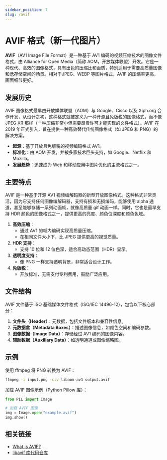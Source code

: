 ```yaml
---
sidebar_position: 7
slug: /avif
---
```


# AVIF 格式（新一代图片）


**AVIF**（AV1 Image File Format）是一种基于 AV1 编码的视频压缩技术的图像文件格式，由 Alliance for Open Media（简称 AOM，开放媒体联盟）开发。它是一种现代、高效的图像格式，具有出色的压缩比和画质，特别适用于需要高质量图像和低存储空间的场景。相对于JPEG、WEBP 等图片格式，AVIF 的压缩率更高，画面细节更好。



## 发展历史

AVIF 图像格式最早由开放媒体联盟（AOM）与 Google、Cisco 以及 Xiph.org 合作开发，从设计之初，这种格式就被定义为一种开源且免版税的图像格式，而不像 JPEG XR 那样（一种压缩非常小但需要昂贵许可才能实现的文件格式）。AVIF 在 2019 年正式引入，旨在提供一种高效替代传统图像格式（如 JPEG 和 PNG）的解决方案。

- **起源**：基于开放且免版税的视频编码格式 AV1。
- **标准化**：由 AOM 开发，并被多家技术巨头支持，如 Google、Netflix 和 Mozilla。
- **发展趋势**：迅速成为 Web 和移动应用中图片优化的主流格式之一。



## 主要特点

AVIF 是一种基于开源 AV1 视频编解码器的新型开放图像格式。这种格式非常灵活，因为它支持任何图像编解码器，支持有损和无损编码，能够使用 alpha 通道，甚至能够存储一系列动画帧，就像高质量 gif 动画一样。同时，它也是最早支持 HDR 颜色的图像格式之一，提供更高的亮度、颜色位深度和颜色色域。

1. **高效压缩**：
   - 通过 AV1 的帧内编码实现高质量压缩。
   - 在相同文件大小下，比 JPEG 提供更高的视觉质量。
2. **HDR 支持**：
   - 支持 10 位和 12 位色深，适合高动态范围（HDR）显示。
3. **透明度支持**：
   - 像 PNG 一样支持透明背景，非常适合设计工作。
4. **免版税**：
   - 开放标准，无需支付专利费用，鼓励广泛应用。



## 文件结构

AVIF 文件基于 ISO 基础媒体文件格式（ISO/IEC 14496-12），包含以下核心部分：

1. **文件头（Header）**：元数据，包括文件版本和兼容性信息。
2. **元数据盒（Metadata Boxes）**：描述图像信息，如颜色空间和编码参数。
3. **图像数据（Image Data）**：存储经过 AV1 编码的图像内容。
4. **辅助数据（Auxiliary Data）**：如透明通道或图像缩略图。



## 示例

使用 ffmpeg 将 PNG 转换为 AVIF：

```bash
ffmpeg -i input.png -c:v libaom-av1 output.avif
```

加载 AVIF 图像示例（Python Pillow 库）：

```python
from PIL import Image

# 加载 AVIF 图像
img = Image.open("example.avif")
img.show()
```



## 相关链接

- [What is AVIF?](https://aomedia.org/specifications/avif/)
- [libavif 库代码仓库](https://github.com/AOMediaCodec/libavif)

